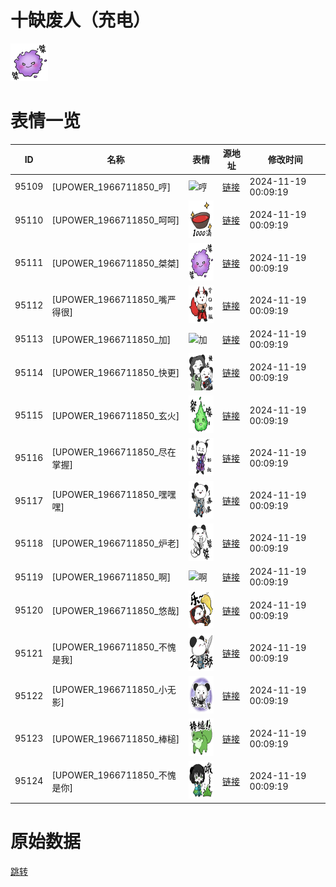 # 十缺废人（充电）

<img src="./cover.png" height="60" alt="cover" />

# 表情一览

|ID|名称|表情|源地址|修改时间|
|----|----|----|----|----|
|95109|[UPOWER_1966711850_哼]|<img src="./pic/095109_%5BUPOWER_1966711850_哼%5D.png" height="60" alt="哼"/>|[链接](https://i0.hdslb.com/bfs/garb/5a4a488326ac2aa5d1ac964219f5ed42b6e8ab22.png)|2024-11-19 00:09:19|
|95110|[UPOWER_1966711850_呵呵]|<img src="./pic/095110_%5BUPOWER_1966711850_呵呵%5D.png" height="60" alt="呵呵"/>|[链接](https://i0.hdslb.com/bfs/garb/40febe26f7cb33a2301867d5914fca0aa2aaffd9.png)|2024-11-19 00:09:19|
|95111|[UPOWER_1966711850_桀桀]|<img src="./pic/095111_%5BUPOWER_1966711850_桀桀%5D.png" height="60" alt="桀桀"/>|[链接](https://i0.hdslb.com/bfs/garb/d0fe7112de65e40c2308912276f83d3fb8233344.png)|2024-11-19 00:09:19|
|95112|[UPOWER_1966711850_嘴严得很]|<img src="./pic/095112_%5BUPOWER_1966711850_嘴严得很%5D.png" height="60" alt="嘴严得很"/>|[链接](https://i0.hdslb.com/bfs/garb/f29b3334e0939ab4f4693c137ca1b18dc9642bb0.png)|2024-11-19 00:09:19|
|95113|[UPOWER_1966711850_加]|<img src="./pic/095113_%5BUPOWER_1966711850_加%5D.png" height="60" alt="加"/>|[链接](https://i0.hdslb.com/bfs/garb/abaf90fbc5b04afee543be0d7543694bffe93f4b.png)|2024-11-19 00:09:19|
|95114|[UPOWER_1966711850_快更]|<img src="./pic/095114_%5BUPOWER_1966711850_快更%5D.png" height="60" alt="快更"/>|[链接](https://i0.hdslb.com/bfs/garb/06ce72692cf9a5839231f5e149de32db95a4ed9f.png)|2024-11-19 00:09:19|
|95115|[UPOWER_1966711850_玄火]|<img src="./pic/095115_%5BUPOWER_1966711850_玄火%5D.png" height="60" alt="玄火"/>|[链接](https://i0.hdslb.com/bfs/garb/821efca69d9b85acaf2f411fdaeec5e00bb4421d.png)|2024-11-19 00:09:19|
|95116|[UPOWER_1966711850_尽在掌握]|<img src="./pic/095116_%5BUPOWER_1966711850_尽在掌握%5D.png" height="60" alt="尽在掌握"/>|[链接](https://i0.hdslb.com/bfs/garb/c3399f08c4d4c42bebf9612b71548a1ea23d9cff.png)|2024-11-19 00:09:19|
|95117|[UPOWER_1966711850_嘿嘿嘿]|<img src="./pic/095117_%5BUPOWER_1966711850_嘿嘿嘿%5D.png" height="60" alt="嘿嘿嘿"/>|[链接](https://i0.hdslb.com/bfs/garb/8fe4675c2a824540d5615a0adb23355eae08ec4a.png)|2024-11-19 00:09:19|
|95118|[UPOWER_1966711850_炉老]|<img src="./pic/095118_%5BUPOWER_1966711850_炉老%5D.png" height="60" alt="炉老"/>|[链接](https://i0.hdslb.com/bfs/garb/ce66facda955be322a60b40c9f6b1021cefdb395.png)|2024-11-19 00:09:19|
|95119|[UPOWER_1966711850_啊]|<img src="./pic/095119_%5BUPOWER_1966711850_啊%5D.png" height="60" alt="啊"/>|[链接](https://i0.hdslb.com/bfs/garb/2c316a614fbdfeb6aac11fe15d79ee9ecc5c0c21.png)|2024-11-19 00:09:19|
|95120|[UPOWER_1966711850_悠哉]|<img src="./pic/095120_%5BUPOWER_1966711850_悠哉%5D.png" height="60" alt="悠哉"/>|[链接](https://i0.hdslb.com/bfs/garb/e4a539d8261bdecaac4e8be468174ad49b21032d.png)|2024-11-19 00:09:19|
|95121|[UPOWER_1966711850_不愧是我]|<img src="./pic/095121_%5BUPOWER_1966711850_不愧是我%5D.png" height="60" alt="不愧是我"/>|[链接](https://i0.hdslb.com/bfs/garb/ab08747862f9557570fcdd4652e401500906cc97.png)|2024-11-19 00:09:19|
|95122|[UPOWER_1966711850_小无影]|<img src="./pic/095122_%5BUPOWER_1966711850_小无影%5D.png" height="60" alt="小无影"/>|[链接](https://i0.hdslb.com/bfs/garb/f6c395f3e254949bc47e317380de788bbcbe3304.png)|2024-11-19 00:09:19|
|95123|[UPOWER_1966711850_棒槌]|<img src="./pic/095123_%5BUPOWER_1966711850_棒槌%5D.png" height="60" alt="棒槌"/>|[链接](https://i0.hdslb.com/bfs/garb/a4bc5ce42b15635ee872b939efb1952672e52700.png)|2024-11-19 00:09:19|
|95124|[UPOWER_1966711850_不愧是你]|<img src="./pic/095124_%5BUPOWER_1966711850_不愧是你%5D.png" height="60" alt="不愧是你"/>|[链接](https://i0.hdslb.com/bfs/garb/2fc6a1ef1d3677cf96788570e284008bf90992ff.png)|2024-11-19 00:09:19|

# 原始数据

[跳转](./raw.json)

